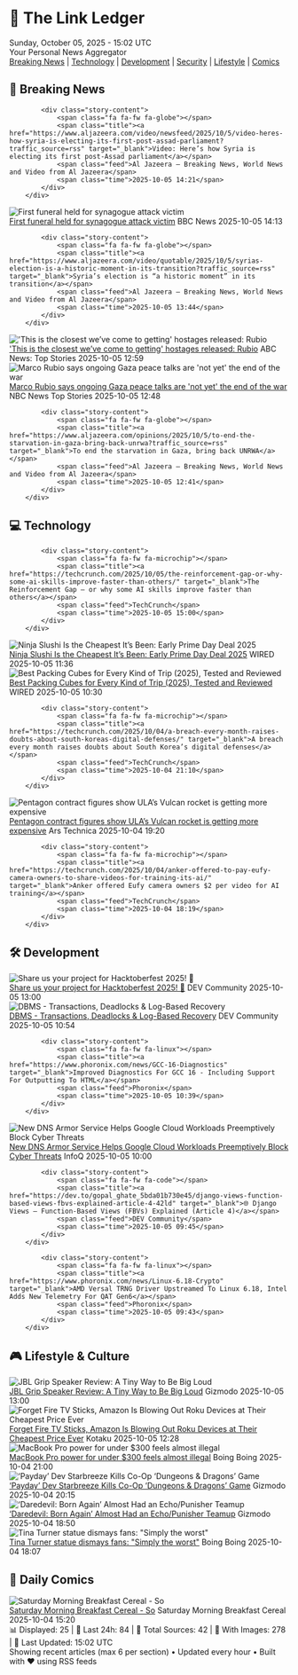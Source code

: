 <!-- Processing 54 RSS feeds at 2025-10-05 15:02:07 UTC -->
<!-- Processing: Saturday Morning Breakfast Cereal -->
<!-- Processing: Penny Arcade -->
<!-- Processing: Poorly Drawn Lines -->
<!-- Processing: Dilbert -->
<!-- Processing: Cyanide & Happiness -->
<!-- Processing: CNN Top Stories -->
<!-- Processing: BBC World News -->
<!-- Processing: BBC Breaking News -->
<!-- Processing: Al Jazeera Breaking News -->
<!-- Processing: Reuters Top News -->
<!-- Processing: Reuters World News -->
<!-- Processing: Associated Press Breaking -->
<!-- Processing: Guardian World News -->
<!-- Processing: Sky News World -->
<!-- Processing: TechCrunch -->
<!-- Processing: Ars Technica -->
<!-- Processing: Lobsters Python -->
<!-- Processing: StackOverflow Blog -->
<!-- Processing: It's FOSS -->
<!-- Processing: Linux.com -->
<!-- Processing: Red Hat Blog -->
<!-- Processing: GitHub Blog -->
<!-- Processing: Martin Fowler -->
<!-- Processing: The Pragmatic Engineer -->
<!-- Processing: Lifehacker -->
<!-- Processing: Kotaku -->
<!-- Processing: Boing Boing -->
<!-- Processing: Schneier on Security -->
<!-- Generated 4 new posts out of 28 feeds processed -->
<div class="newspaper-header">
    <h1 class="newspaper-title">📰 The Link Ledger</h1>
    <div class="newspaper-date">Sunday, October 05, 2025 - 15:02 UTC</div>
    <div class="newspaper-subtitle">Your Personal News Aggregator</div>
</div>

<div class="newspaper-nav">
    <a href="#breaking">Breaking News</a> |
    <a href="#tech">Technology</a> |
    <a href="#dev">Development</a> |
    <a href="#security">Security</a> |
    <a href="#lifestyle">Lifestyle</a> |
    <a href="#webcomics">Comics</a>
</div>

<div class="news-section breaking-news" id="breaking">
<h2 class="section-header">🚨 Breaking News</h2>
<div class="stories-container">
<div class="story">
            
            <div class="story-content">
                <span class="fa fa-fw fa-globe"></span>
                <span class="title"><a href="https://www.aljazeera.com/video/newsfeed/2025/10/5/video-heres-how-syria-is-electing-its-first-post-assad-parliament?traffic_source=rss" target="_blank">Video: Here’s how Syria is electing its first post-Assad parliament</a></span>
                <span class="feed">Al Jazeera – Breaking News, World News and Video from Al Jazeera</span>
                <span class="time">2025-10-05 14:21</span>
            </div>
        </div>
<div class="story">
            <img src="https://ichef.bbci.co.uk/ace/standard/240/cpsprodpb/d6c4/live/152449f0-a1f3-11f0-ab23-d127b1d8dfad.jpg" alt="First funeral held for synagogue attack victim" class="story-image" loading="lazy" onerror="this.style.display='none'">
            <div class="story-content">
                <span class="fa fa-fw fa-flag"></span>
                <span class="title"><a href="https://www.bbc.com/news/articles/cx2r51x17jpo?at_medium=RSS&at_campaign=rss" target="_blank">First funeral held for synagogue attack victim</a></span>
                <span class="feed">BBC News</span>
                <span class="time">2025-10-05 14:13</span>
            </div>
        </div>
<div class="story">
            
            <div class="story-content">
                <span class="fa fa-fw fa-globe"></span>
                <span class="title"><a href="https://www.aljazeera.com/video/quotable/2025/10/5/syrias-election-is-a-historic-moment-in-its-transition?traffic_source=rss" target="_blank">Syria’s election is “a historic moment” in its transition</a></span>
                <span class="feed">Al Jazeera – Breaking News, World News and Video from Al Jazeera</span>
                <span class="time">2025-10-05 13:44</span>
            </div>
        </div>
<div class="story">
            <img src="https://s.abcnews.com/images/Politics/TW-RUBIO-20251005-ABC-JH_1759667685272_hpMain_4x3t_384.jpeg" alt="&#x27;This is the closest we’ve come to getting&#x27; hostages released: Rubio" class="story-image" loading="lazy" onerror="this.style.display='none'">
            <div class="story-content">
                <span class="fa fa-fw fa-tv"></span>
                <span class="title"><a href="https://abcnews.go.com/Politics/closest-weve-hostages-gaza-released-rubio/story?id=126227202" target="_blank">&#x27;This is the closest we’ve come to getting&#x27; hostages released: Rubio</a></span>
                <span class="feed">ABC News: Top Stories</span>
                <span class="time">2025-10-05 12:59</span>
            </div>
        </div>
<div class="story">
            <img src="https://media-cldnry.s-nbcnews.com/image/upload/t_fit_1500w/rockcms/2025-10/251004-marco-rubio-ch-1638-72aa2f.jpg" alt="Marco Rubio says ongoing Gaza peace talks are &#x27;not yet&#x27; the end of the war" class="story-image" loading="lazy" onerror="this.style.display='none'">
            <div class="story-content">
                <span class="fa fa-fw fa-broadcast-tower"></span>
                <span class="title"><a href="https://www.nbcnews.com/politics/trump-administration/rubio-ongoing-gaza-peace-talks-not-yet-end-war-israel-rcna235642" target="_blank">Marco Rubio says ongoing Gaza peace talks are &#x27;not yet&#x27; the end of the war</a></span>
                <span class="feed">NBC News Top Stories</span>
                <span class="time">2025-10-05 12:48</span>
            </div>
        </div>
<div class="story">
            
            <div class="story-content">
                <span class="fa fa-fw fa-globe"></span>
                <span class="title"><a href="https://www.aljazeera.com/opinions/2025/10/5/to-end-the-starvation-in-gaza-bring-back-unrwa?traffic_source=rss" target="_blank">To end the starvation in Gaza, bring back UNRWA</a></span>
                <span class="feed">Al Jazeera – Breaking News, World News and Video from Al Jazeera</span>
                <span class="time">2025-10-05 12:41</span>
            </div>
        </div>
</div>
</div>
<div class="news-section tech-news" id="tech">
<h2 class="section-header">💻 Technology</h2>
<div class="stories-container">
<div class="story">
            
            <div class="story-content">
                <span class="fa fa-fw fa-microchip"></span>
                <span class="title"><a href="https://techcrunch.com/2025/10/05/the-reinforcement-gap-or-why-some-ai-skills-improve-faster-than-others/" target="_blank">The Reinforcement Gap — or why some AI skills improve faster than others</a></span>
                <span class="feed">TechCrunch</span>
                <span class="time">2025-10-05 15:00</span>
            </div>
        </div>
<div class="story">
            <img src="https://media.wired.com/photos/68e082ad7f3861cfd7275ab7/master/pass/The%20Ninja%20Slushi%20Is%20the%20Cheapest%20It%E2%80%99s%20Ever%20Been%20Right%20Now.png" alt="Ninja Slushi Is the Cheapest It’s Been: Early Prime Day Deal 2025" class="story-image" loading="lazy" onerror="this.style.display='none'">
            <div class="story-content">
                <span class="fa fa-fw fa-bolt"></span>
                <span class="title"><a href="https://www.wired.com/story/ninja-slushi-prime-day-deal-october-2025/" target="_blank">Ninja Slushi Is the Cheapest It’s Been: Early Prime Day Deal 2025</a></span>
                <span class="feed">WIRED</span>
                <span class="time">2025-10-05 11:36</span>
            </div>
        </div>
<div class="story">
            <img src="https://media.wired.com/photos/684baa39e0d143bc348e43f4/master/pass/The%20Best%20Packing%20Cubes%20for%20Every%20Kind%20of%20Trip_.png" alt="Best Packing Cubes for Every Kind of Trip (2025), Tested and Reviewed" class="story-image" loading="lazy" onerror="this.style.display='none'">
            <div class="story-content">
                <span class="fa fa-fw fa-bolt"></span>
                <span class="title"><a href="https://www.wired.com/gallery/best-packing-cubes/" target="_blank">Best Packing Cubes for Every Kind of Trip (2025), Tested and Reviewed</a></span>
                <span class="feed">WIRED</span>
                <span class="time">2025-10-05 10:30</span>
            </div>
        </div>
<div class="story">
            
            <div class="story-content">
                <span class="fa fa-fw fa-microchip"></span>
                <span class="title"><a href="https://techcrunch.com/2025/10/04/a-breach-every-month-raises-doubts-about-south-koreas-digital-defenses/" target="_blank">A breach every month raises doubts about South Korea’s digital defenses</a></span>
                <span class="feed">TechCrunch</span>
                <span class="time">2025-10-04 21:10</span>
            </div>
        </div>
<div class="story">
            <img src="https://cdn.arstechnica.net/wp-content/uploads/2025/10/54717981613_dab21dfbc3_k-500x500.jpg" alt="Pentagon contract figures show ULA’s Vulcan rocket is getting more expensive" class="story-image" loading="lazy" onerror="this.style.display='none'">
            <div class="story-content">
                <span class="fa fa-fw fa-cog"></span>
                <span class="title"><a href="https://arstechnica.com/space/2025/10/pentagon-contract-figures-show-ulas-vulcan-rocket-is-getting-more-expensive/" target="_blank">Pentagon contract figures show ULA’s Vulcan rocket is getting more expensive</a></span>
                <span class="feed">Ars Technica</span>
                <span class="time">2025-10-04 19:20</span>
            </div>
        </div>
<div class="story">
            
            <div class="story-content">
                <span class="fa fa-fw fa-microchip"></span>
                <span class="title"><a href="https://techcrunch.com/2025/10/04/anker-offered-to-pay-eufy-camera-owners-to-share-videos-for-training-its-ai/" target="_blank">Anker offered Eufy camera owners $2 per video for AI training</a></span>
                <span class="feed">TechCrunch</span>
                <span class="time">2025-10-04 18:19</span>
            </div>
        </div>
</div>
</div>
<div class="news-section dev-news" id="dev">
<h2 class="section-header">🛠️ Development</h2>
<div class="stories-container">
<div class="story">
            <img src="https://media2.dev.to/dynamic/image/width=800%2Cheight=%2Cfit=scale-down%2Cgravity=auto%2Cformat=auto/https%3A%2F%2Fdev-to-uploads.s3.amazonaws.com%2Fuploads%2Fuser%2Fprofile_image%2F18254%2Fc3e65d32-bfe2-48ed-93b3-f2caf9c60dd7.png" alt="Share us your project for Hacktoberfest 2025! 🎃" class="story-image" loading="lazy" onerror="this.style.display='none'">
            <div class="story-content">
                <span class="fa fa-fw fa-code"></span>
                <span class="title"><a href="https://dev.to/thomasbnt/share-us-your-project-for-hacktoberfest-2025-59h2" target="_blank">Share us your project for Hacktoberfest 2025! 🎃</a></span>
                <span class="feed">DEV Community</span>
                <span class="time">2025-10-05 13:00</span>
            </div>
        </div>
<div class="story">
            <img src="https://media2.dev.to/dynamic/image/width=800%2Cheight=%2Cfit=scale-down%2Cgravity=auto%2Cformat=auto/https%3A%2F%2Fdev-to-uploads.s3.amazonaws.com%2Fuploads%2Farticles%2F9z9paqmgyvyfepvr6mnd.webp" alt="DBMS - Transactions, Deadlocks &amp; Log-Based Recovery" class="story-image" loading="lazy" onerror="this.style.display='none'">
            <div class="story-content">
                <span class="fa fa-fw fa-code"></span>
                <span class="title"><a href="https://dev.to/reshma_devi_ba32b2f54397d/dbms-transactions-deadlocks-log-based-recovery-4173" target="_blank">DBMS - Transactions, Deadlocks &amp; Log-Based Recovery</a></span>
                <span class="feed">DEV Community</span>
                <span class="time">2025-10-05 10:54</span>
            </div>
        </div>
<div class="story">
            
            <div class="story-content">
                <span class="fa fa-fw fa-linux"></span>
                <span class="title"><a href="https://www.phoronix.com/news/GCC-16-Diagnostics" target="_blank">Improved Diagnostics For GCC 16 - Including Support For Outputting To HTML</a></span>
                <span class="feed">Phoronix</span>
                <span class="time">2025-10-05 10:39</span>
            </div>
        </div>
<div class="story">
            <img src="https://res.infoq.com/news/2025/10/dns-armor-infoblox-security/en/headerimage/generatedHeaderImage-1759502324740.jpg" alt="New DNS Armor Service Helps Google Cloud Workloads Preemptively Block Cyber Threats" class="story-image" loading="lazy" onerror="this.style.display='none'">
            <div class="story-content">
                <span class="fa fa-fw fa-info-circle"></span>
                <span class="title"><a href="https://www.infoq.com/news/2025/10/dns-armor-infoblox-security/?utm_campaign=infoq_content&utm_source=infoq&utm_medium=feed&utm_term=global" target="_blank">New DNS Armor Service Helps Google Cloud Workloads Preemptively Block Cyber Threats</a></span>
                <span class="feed">InfoQ</span>
                <span class="time">2025-10-05 10:00</span>
            </div>
        </div>
<div class="story">
            
            <div class="story-content">
                <span class="fa fa-fw fa-code"></span>
                <span class="title"><a href="https://dev.to/gopal_ghate_5bda01b730e45/django-views-function-based-views-fbvs-explained-article-4-42ld" target="_blank">🌐 Django Views – Function-Based Views (FBVs) Explained (Article 4)</a></span>
                <span class="feed">DEV Community</span>
                <span class="time">2025-10-05 09:45</span>
            </div>
        </div>
<div class="story">
            
            <div class="story-content">
                <span class="fa fa-fw fa-linux"></span>
                <span class="title"><a href="https://www.phoronix.com/news/Linux-6.18-Crypto" target="_blank">AMD Versal TRNG Driver Upstreamed To Linux 6.18, Intel Adds New Telemetry For QAT Gen6</a></span>
                <span class="feed">Phoronix</span>
                <span class="time">2025-10-05 09:43</span>
            </div>
        </div>
</div>
</div>
<div class="news-section lifestyle-news" id="lifestyle">
<h2 class="section-header">🎮 Lifestyle & Culture</h2>
<div class="stories-container">
<div class="story">
            <img src="https://gizmodo.com/app/uploads/2025/10/jbl-grip-review-2-1280x853.jpg" alt="JBL Grip Speaker Review: A Tiny Way to Be Big Loud" class="story-image" loading="lazy" onerror="this.style.display='none'">
            <div class="story-content">
                <span class="fa fa-fw fa-computer"></span>
                <span class="title"><a href="https://gizmodo.com/jbl-grip-speaker-review-tiny-way-to-be-big-loud-2000666834" target="_blank">JBL Grip Speaker Review: A Tiny Way to Be Big Loud</a></span>
                <span class="feed">Gizmodo</span>
                <span class="time">2025-10-05 13:00</span>
            </div>
        </div>
<div class="story">
            <img src="https://kotaku.com/app/uploads/2025/09/Roku-Streaming-Stick-Plus-2025.jpg" alt="Forget Fire TV Sticks, Amazon Is Blowing Out Roku Devices at Their Cheapest Price Ever" class="story-image" loading="lazy" onerror="this.style.display='none'">
            <div class="story-content">
                <span class="fa fa-fw fa-gamepad"></span>
                <span class="title"><a href="https://kotaku.com/forget-fire-tv-sticks-amazon-is-blowing-out-roku-devices-at-their-cheapest-price-ever-2000631824" target="_blank">Forget Fire TV Sticks, Amazon Is Blowing Out Roku Devices at Their Cheapest Price Ever</a></span>
                <span class="feed">Kotaku</span>
                <span class="time">2025-10-05 12:28</span>
            </div>
        </div>
<div class="story">
            <img src="https://i0.wp.com/boingboing.net/wp-content/uploads/2025/09/Apple-MacBook-Pro-13.jpg?fit=2250%2C1500&amp;quality=60&amp;ssl=1" alt="MacBook Pro power for under $300 feels almost illegal" class="story-image" loading="lazy" onerror="this.style.display='none'">
            <div class="story-content">
                <span class="fa fa-fw fa-arrow-right"></span>
                <span class="title"><a href="https://boingboing.net/2025/10/04/macbook-pro-power-for-under-300-feels-almost-illegal.html" target="_blank">MacBook Pro power for under $300 feels almost illegal</a></span>
                <span class="feed">Boing Boing</span>
                <span class="time">2025-10-04 21:00</span>
            </div>
        </div>
<div class="story">
            <img src="https://gizmodo.com/app/uploads/2025/10/dungeons-dragons-hed-1280x853.jpg" alt="‘Payday’ Dev Starbreeze Kills Co-Op ‘Dungeons &amp; Dragons’ Game" class="story-image" loading="lazy" onerror="this.style.display='none'">
            <div class="story-content">
                <span class="fa fa-fw fa-computer"></span>
                <span class="title"><a href="https://gizmodo.com/payday-dev-starbreeze-kills-co-op-dungeons-dragons-game-2000667433" target="_blank">‘Payday’ Dev Starbreeze Kills Co-Op ‘Dungeons &amp; Dragons’ Game</a></span>
                <span class="feed">Gizmodo</span>
                <span class="time">2025-10-04 20:15</span>
            </div>
        </div>
<div class="story">
            <img src="https://gizmodo.com/app/uploads/2025/09/daredevil-born-again-season-1-finale-1280x853.jpg" alt="‘Daredevil: Born Again’ Almost Had an Echo/Punisher Teamup" class="story-image" loading="lazy" onerror="this.style.display='none'">
            <div class="story-content">
                <span class="fa fa-fw fa-computer"></span>
                <span class="title"><a href="https://gizmodo.com/daredevil-born-again-almost-had-an-echo-punisher-teamup-2000667514" target="_blank">‘Daredevil: Born Again’ Almost Had an Echo/Punisher Teamup</a></span>
                <span class="feed">Gizmodo</span>
                <span class="time">2025-10-04 18:50</span>
            </div>
        </div>
<div class="story">
            <img src="https://i0.wp.com/boingboing.net/wp-content/uploads/2025/10/tina-turner.jpg?fit=1600%2C1000&amp;quality=60&amp;ssl=1" alt="Tina Turner statue dismays fans: &quot;Simply the worst&quot;" class="story-image" loading="lazy" onerror="this.style.display='none'">
            <div class="story-content">
                <span class="fa fa-fw fa-arrow-right"></span>
                <span class="title"><a href="https://boingboing.net/2025/10/04/tina-turner-statue-dismays-fans-simply-the-worst.html" target="_blank">Tina Turner statue dismays fans: &quot;Simply the worst&quot;</a></span>
                <span class="feed">Boing Boing</span>
                <span class="time">2025-10-04 18:07</span>
            </div>
        </div>
</div>
</div>
<div class="news-section webcomics-section" id="webcomics">
<h2 class="section-header">🎨 Daily Comics</h2>
<div class="stories-container">
<div class="story">
            <img src="https://www.smbc-comics.com/comics/1759549236-20251004.png" alt="Saturday Morning Breakfast Cereal - So" class="story-image" loading="lazy" onerror="this.style.display='none'">
            <div class="story-content">
                <span class="fa fa-fw fa-smile"></span>
                <span class="title"><a href="https://www.smbc-comics.com/comic/so" target="_blank">Saturday Morning Breakfast Cereal - So</a></span>
                <span class="feed">Saturday Morning Breakfast Cereal</span>
                <span class="time">2025-10-04 15:20</span>
            </div>
        </div>
</div>
</div>

<div class="newspaper-footer">
    <div class="stats">
        📊 Displayed: 25 | 📅 Last 24h: 84 | 📡 Total Sources: 42 | 📸 With Images: 278 |
        🔄 Last Updated: 15:02 UTC
    </div>
    <div class="footer-note">
        Showing recent articles (max 6 per section) • Updated every hour • Built with ❤️ using RSS feeds
    </div>
</div>

